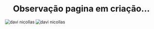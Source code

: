 <h1 align = "center"> Observação pagina em criação...</h1>



<p> <img align = "left" src = "https://github-readme-stats.vercel.app/api/top-langs?username=davinicollas&show_icons=true&locale=en&layout=compact" alt = "davi nicollas" /></p>
<p><img align = "center" src = "https://github-readme-stats.vercel.app/api?username=davinicollas&show_icons=true&locale=en" alt = "davi nicollas" /></p>
